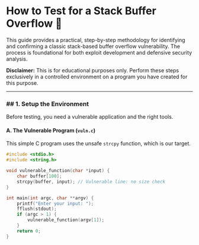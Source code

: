 # How to Test for a Stack Buffer Overflow 🧪

This guide provides a practical, step-by-step methodology for identifying and confirming a classic stack-based buffer overflow vulnerability. The process is foundational for both exploit development and defensive security analysis.

**Disclaimer:** This is for educational purposes only. Perform these steps exclusively in a controlled environment on a program you have created for this purpose.

---

### ## 1. Setup the Environment

Before testing, you need a vulnerable application and the right tools.

#### **A. The Vulnerable Program (`vuln.c`)**
This simple C program uses the unsafe `strcpy` function, which is our target.

```c
#include <stdio.h>
#include <string.h>

void vulnerable_function(char *input) {
    char buffer[100];
    strcpy(buffer, input); // Vulnerable line: no size check
}

int main(int argc, char **argv) {
    printf("Enter your input: ");
    fflush(stdout);
    if (argc > 1) {
        vulnerable_function(argv[1]);
    }
    return 0;
}
